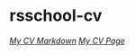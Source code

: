 # rsschool-cv
_[My CV Markdown](https://lappavel.github.io/rsschool-cv/cv)_
_[My CV Page](https://lappavel.github.io/rsschool-cv/)_
